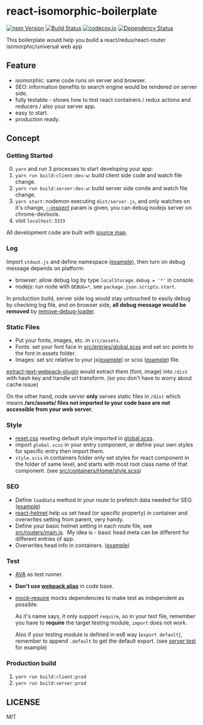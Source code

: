 # react-isomorphic-boilerplate
[![npm Version](https://img.shields.io/npm/v/react-isomorphic-boilerplate.svg?style=flat-square)](https://www.npmjs.org/package/react-isomorphic-boilerplate)
[![Build Status](https://img.shields.io/travis/ddhp/react-isomorphic-boilerplate/master.svg?style=flat-square)](https://travis-ci.org/ddhp/react-isomorphic-boilerplate)
[![codecov.io](https://codecov.io/github/ddhp/react-isomorphic-boilerplate/coverage.svg?branch=master)](https://codecov.io/github/ddhp/react-isomorphic-boilerplate?branch=master)
[![Dependency Status](https://dependencyci.com/github/ddhp/react-isomorphic-boilerplate/badge)](https://dependencyci.com/github/ddhp/react-isomorphic-boilerplate)


This boilerplate would help you build a react/redux/react-router isomorphic/universal web app

## Feature
- isomorphic: same code runs on server and browser.
- SEO: information benefits to search engine would be rendered on server side.
- fully testable - shows how to test react containers / redux actions and reducers / also your server app.
- easy to start.
- production ready.

## Concept
### Getting Started
0. `yarn` and run 3 processes to start developing your app:
1. `yarn run build:client:dev:w`: build client side code and watch file change.
2. `yarn run build:server:dev:w`: build server side conde and watch file change.
3. `yarn start`: nodemon executing `dist/server.js`, and only watches on it's change,
   [--inspect](https://nodejs.org/en/docs/guides/debugging-getting-started/#enable-inspector) param is given,
   you can debug nodejs server on chrome-devtools.
4. visit `localhost:3333` 

All development code are built with [source map](http://blog.teamtreehouse.com/introduction-source-maps).

### Log
Import `stdout.js` and define namespace ([example](https://github.com/ddhp/react-isomorphic-boilerplate/blob/master/src/server/pages.js)), then turn on debug message depends on platform:
- browser: allow debug log by type `localStorage.debug = '*'` in console.
- nodejs: run node with `DEBUG=*`, see `package.json.scripts.start`.

In production build, server side log would stay untouched to easily debug by checking log file,
and on browser side, **all debug message would be removed** by [remove-debug-loader](https://github.com/ddhp/remove-debug-loader).

### Static Files
- Put your fonts, images, etc. in `src/assets`.
- Fonts: set your font face in [src/entries/global.scss](https://github.com/ddhp/react-isomorphic-boilerplate/blob/master/src/entries/global.scss) and set src points to the font in assets folder.
- Images: set src relative to your js([example](https://github.com/ddhp/react-isomorphic-boilerplate/blob/master/src/containers/Demo/index.js)) or scss ([example](https://github.com/ddhp/react-isomorphic-boilerplate/blob/master/src/containers/Demo/style.scss)) file.

[extract-text-webpack-plugin](https://github.com/webpack-contrib/extract-text-webpack-plugin) would extract them (font, image) into `/dist` with hash key and handle url transform. (so you don't have to worry about cache issue)

On the other hand, node server **only** serves static files in `/dist` which means **/src/assets/ files not imported to your code base are not accessible from your web server.**


### Style
- [reset.css](https://www.npmjs.com/package/reset-css) reseting default style imported in [global.scss](https://github.com/ddhp/react-isomorphic-boilerplate/blob/master/src/client/global.scss).
- import `global.scss` in your entry component, or define your own styles for specific entry then import them.
- `style.scss` in containers folder only set styles for react component in the folder of same level, and starts with most root class name of that component. (see [src/containers/Home/style.scss](https://github.com/ddhp/react-isomorphic-boilerplate/blob/master/src/containers/Home/style.scss))

### SEO
- Define `loadData` method in your route to prefetch data needed for SEO. ([example](https://github.com/ddhp/react-isomorphic-boilerplate/blob/master/src/routes/main.js))
- [react-helmet](https://github.com/nfl/react-helmet) help us set head (or specific property) in container and overwrites setting from parent, very handy.
- Define your basic helmet setting in each route file, see [src/routers/main.js](https://github.com/ddhp/react-isomorphic-boilerplate/blob/master/src/routes/main.js).
  My idea is - basic head meta can be different for different entries of app.
- Overwrites head info in containers. ([example](https://github.com/ddhp/react-isomorphic-boilerplate/blob/master/src/containers/About/index.js))

### Test
- [AVA](https://github.com/avajs/ava) as test runner.
- **Don't use [webpack alias](https://webpack.js.org/configuration/resolve/#resolve-alias)** in code base.
- [mock-require](https://github.com/boblauer/mock-require) mocks dependencies to make test as independent as possible.
  
  As it's name says, it only support `require`, so in your test file, remember you have to **require** the target testing module, `import` does not work.
  
  Also if your testing module is defined in es6 way (`export default`), remember to append `.default` to get the default export. (see [server test](https://github.com/ddhp/react-isomorphic-boilerplate/blob/master/src/server/__tests__/index.spec.js) for example)

### Production build
1. `yarn run build:client:prod`
2. `yarn run build:server:prod`

## LICENSE
MIT
